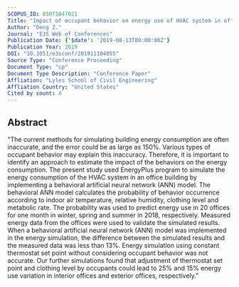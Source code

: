 ```yaml
---
SCOPUS_ID: 85071847021
Title: "Impact of occupant behavior on energy use of HVAC system in offices"
Author: "Deng Z."
Journal: "E3S Web of Conferences"
Publication Date: {'$date': '2019-08-13T00:00:00Z'}
Publication Year: 2019
DOI: "10.1051/e3sconf/201911104055"
Source Type: "Conference Proceeding"
Document Type: "cp"
Document Type Description: "Conference Paper"
Affliation: "Lyles School of Civil Engineering"
Affliation Country: "United States"
Cited by count: 4
---
```


## Abstract
"The current methods for simulating building energy consumption are often inaccurate, and the error could be as large as 150%. Various types of occupant behavior may explain this inaccuracy. Therefore, it is important to identify an approach to estimate the impact of the behaviors on the energy consumption. The present study used EnergyPlus program to simulate the energy consumption of the HVAC system in an office building by implementing a behavioral artificial neural network (ANN) model. The behavioral ANN model calculates the probability of behavior occurrence according to indoor air temperature, relative humidity, clothing level and metabolic rate. The probability was used to predict energy use in 20 offices for one month in winter, spring and summer in 2018, respectively. Measured energy data from the offices were used to validate the simulated results. When a behavioral artificial neural network (ANN) model was implemented in the energy simulation, the difference between the simulated results and the measured data was less than 13%. Energy simulation using constant thermostat set point without considering occupant behavior was not accurate. Our further simulations found that adjustment of thermostat set point and clothing level by occupants could lead to 25% and 15% energy use variation in interior offices and exterior offices, respectively."
